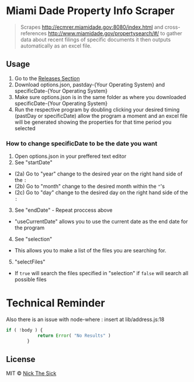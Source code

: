 # Miami Dade Property Info Scraper

> Scrapes http://ecmrer.miamidade.gov:8080/index.html and cross-references http://www.miamidade.gov/propertysearch/#/ to gather data about recent filings of specific documents it then outputs automatically as an excel file.


## Usage
1. Go to the [Releases Section](https://github.com/nperez0111/miami-dade-property-scraper/releases)
2. Download options.json, pastday-{Your Operating System} and specificDate-{Your Operating System}
3. Make sure options.json is in the same folder as where you downloaded specificDate-{Your Operating System}
4. Run the respective program by doubling clicking your desired timing (pastDay or specificDate) allow the program a moment and an excel file will be generated showing the properties for that time period you selected

### How to change specificDate to be the date you want
1. Open options.json in your preffered text editor
2. See "startDate"
  * (2a) Go to "year" change to the desired year on the right hand side of the `:`
  * (2b) Go to "month" change to the desired month within the `"`'s
  * (2c) Go to "day" change to the desired day on the right hand side of the `:`
3. See "endDate" - Repeat proccess above
  * "useCurrentDate" allows you to use the current date as the end date for the program
4. See "selection"
  * This allows you to make a list of the files you are searching for. 
5. "selectFiles"
  * If `true` will search the files specified in "selection" if `false` will search all possible files


# Technical Reminder

Also there is an issue with node-where : insert at lib/address.js:18
````js
if ( !body ) {
            return Error( "No Results" )
        }
````

## License

MIT © [Nick The Sick](http://nickthesick.com)
